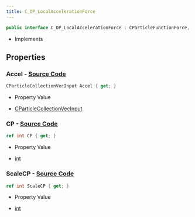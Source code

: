 ```yaml
---
title: C_OP_LocalAccelerationForce
---
```


```csharp
public interface C_OP_LocalAccelerationForce : CParticleFunctionForce, CParticleFunction, ISchemaClass<CParticleFunction>, ISchemaClass<CParticleFunctionForce>, ISchemaClass<C_OP_LocalAccelerationForce>, ISchemaField, ISchemaClass, INativeHandle
```

- Implements

## Properties

### **Accel** - [Source Code](https://github.com/swiftly-solution/swiftlys2/blob/main/managed/src/SwiftlyS2.Generated/Schemas/Interfaces/C_OP_LocalAccelerationForce.cs#L20)

```csharp
CParticleCollectionVecInput Accel { get; }
```

- Property Value

- [CParticleCollectionVecInput](/docs/api/shared/schemadefinitions/cparticlecollectionvecinput)

### **CP** - [Source Code](https://github.com/swiftly-solution/swiftlys2/blob/main/managed/src/SwiftlyS2.Generated/Schemas/Interfaces/C_OP_LocalAccelerationForce.cs#L16)

```csharp
ref int CP { get; }
```

- Property Value

- [int](https://learn.microsoft.com/dotnet/api/system.int32)

### **ScaleCP** - [Source Code](https://github.com/swiftly-solution/swiftlys2/blob/main/managed/src/SwiftlyS2.Generated/Schemas/Interfaces/C_OP_LocalAccelerationForce.cs#L18)

```csharp
ref int ScaleCP { get; }
```

- Property Value

- [int](https://learn.microsoft.com/dotnet/api/system.int32)

